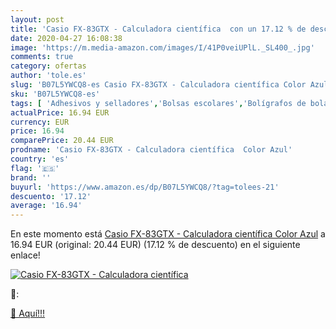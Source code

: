 ```yaml
---
layout: post
title: 'Casio FX-83GTX - Calculadora científica  con un 17.12 % de descuento'
date: 2020-04-27 16:08:38
image: 'https://m.media-amazon.com/images/I/41P0veiUPlL._SL400_.jpg'
comments: true
category: ofertas
author: 'tole.es'
slug: 'B07L5YWCQ8-es Casio FX-83GTX - Calculadora científica Color Azul'
sku: 'B07L5YWCQ8-es'
tags: [ 'Adhesivos y selladores','Bolsas escolares','Bolígrafos de bola','Bolígrafos y recambios','Bolígrafos, lápices y útiles de escritura','Bricolaje y herramientas','Compuestos de modelado para escultura','Costura y manualidades','Equipaje','Escultura','Ferretería','Hogar y cocina','Mochilas, estuches y sets escolares','Oficina y papelería','Pegamentos instantáneos', ]
actualPrice: 16.94 EUR
currency: EUR
price: 16.94
comparePrice: 20.44 EUR
prodname: 'Casio FX-83GTX - Calculadora científica  Color Azul'
country: 'es'
flag: '🇪🇸'
brand: ''
buyurl: 'https://www.amazon.es/dp/B07L5YWCQ8/?tag=tolees-21'
descuento: '17.12'
average: '16.94'
---
```


En este momento está [Casio FX-83GTX - Calculadora científica  Color Azul](https://www.amazon.es/dp/B07L5YWCQ8/?tag=tolees-21) a 16.94 EUR (original: 20.44 EUR) (17.12 %  de descuento) en el siguiente enlace!

[![Casio FX-83GTX - Calculadora científica ](https://m.media-amazon.com/images/I/41P0veiUPlL._SL400_.jpg)](https://www.amazon.es/dp/B07L5YWCQ8/?tag=tolees-21)

🔎:


[🛒 Aquí!!!](https://www.amazon.es/dp/B07L5YWCQ8/?tag=tolees-21)
